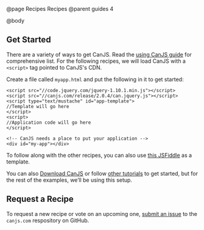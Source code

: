 @page Recipes Recipes
@parent guides 4

@body

## Get Started

There are a variety of ways to get CanJS.  Read the [using CanJS guide](http://canjs.com/guides/Using.html)
for comprehensive list.  For the following recipes, we will load CanJS
with a `<script>` tag pointed to CanJS's CDN.

Create a file called `myapp.html` and put the following in it to get started:

```
<script src="//code.jquery.com/jquery-1.10.1.min.js"></script>
<script src="//canjs.com/release/2.0.4/can.jquery.js"></script>
<script type="text/mustache" id="app-template">
//Template will go here
</script>
<script>
//Application code will go here
</script>

<!-- CanJS needs a place to put your application -->
<div id="my-app"></div>
```

To follow along with the other recipes, you can also use
[this JSFiddle](http://jsfiddle.net/donejs/GE3yf/) as a template.

You can also [Download CanJS](http://canjs.com/download.html)
or follow [other tutorials](http://canjs.com/guides/Tutorial.html) to get
started, but for the rest of the examples, we’ll be using this
setup.

## Request a Recipe

To request a new recipe or vote on an upcoming one, [submit an issue](https://github.com/bitovi/canjs.com/issues)
to the `canjs.com` respository on GitHub.